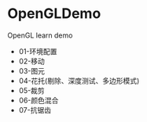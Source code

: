 # OpenGLDemo
OpenGL learn demo

* 01-环境配置
* 02-移动
* 03-图元
* 04-花托(剔除、深度测试、多边形模式)
* 05-裁剪
* 06-颜色混合
* 07-抗锯齿
